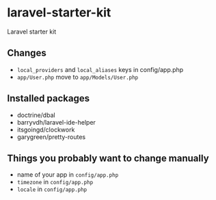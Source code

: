 # laravel-starter-kit
Laravel starter kit

## Changes
- `local_providers` and `local_aliases` keys in config/app.php
- `app/User.php` move to `app/Models/User.php`

## Installed packages
- doctrine/dbal
- barryvdh/laravel-ide-helper
- itsgoingd/clockwork
- garygreen/pretty-routes

## Things you probably want to change manually
- name of your app in `config/app.php`
- `timezone` in `config/app.php`
- `locale` in `config/app.php`
